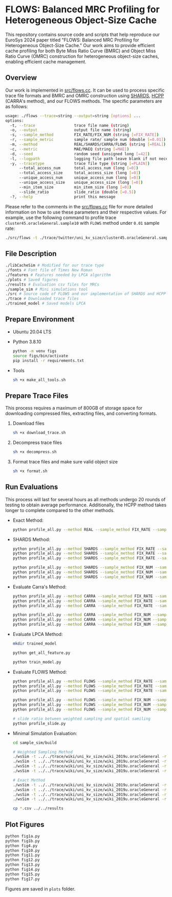 # FLOWS: Balanced MRC Profiling for Heterogeneous Object-Size Cache

This repository contains source code and scripts that help reproduce our EuroSys 2024 paper titled "FLOWS: Balanced MRC Profiling for Heterogeneous Object-Size Cache." Our work aims to provide efficient cache profiling for both Byte Miss Ratio Curve (BMRC) and Object Miss Ratio Curve (OMRC) construction for heterogeneous object-size caches, enabling efficient cache management.

## Overview

Our work is implemented in [src/flows.cc](src/flows.cc). It can be used to process specific trace file formats and BMRC and OMRC construction using [SHARDS](https://www.usenix.org/conference/fast15/technical-sessions/presentation/waldspurger), [HCPP](https://www.usenix.org/conference/atc20/presentation/carra) (CARRA's method), and our FLOWS methods. The specific parameters are as follows:

```bash
usage: ./flows --trace=string --output=string [options] ... 
options:
  -t, --trace                 trace file name (string)
  -o, --output                output file name (string)
  -s, --sample_method         FIX_RATE/FIX_NUM (string [=FIX_RATE])
  -r, --sample_metric         sample rate/ sample num (double [=0.01])
  -m, --method                REAL/SHARDS/CARRA/FLOWS (string [=REAL])
  -c, --metric                MAE/MAEQ (string [=MAE])
  -d, --seed                  random seed (unsigned long [=42])
  -l, --logpath               logging file path leave blank if not necessary (string [=])
  -y, --tracetype             trace file type (string [=PLAIN])
      --total_access_num      total_access_num (long [=0])
      --total_access_size     total_access_size (long [=0])
      --unique_access_num     unique_access_num (long [=0])
      --unique_access_size    unique_access_size (long [=0])
      --min_item_size         min_item_size (long [=0])
      --slide_ratio           slide_ratio (double [=0.5])
  -?, --help                  print this message
```

Please refer to the comments in the [src/flows.cc](src/flows.cc) file for more detailed information on how to use these parameters and their respective values. For example, use the following command to profile trace `cluster45.oracleGeneral.sample10` with `FLOWS` method under `0.01` sample rate: 

```bash
./src/flows -t ./trace/twitter/uni_kv_size/cluster45.oracleGeneral.sample10 -o ./results/profile_res-cluster45.oracleGeneral.sample10-FLOWS-FIX_RATE-0.01-bin-MAEQ-1.csv --sample_method FIX_RATE --sample_metric 0.01 --method FLOWS --tracetype bin -c MAEQ -d 1 --total_access_num 22288116 --total_access_size 1143103486 --unique_access_num 6548645 --unique_access_size 284493919 --min_item_size 1
```



## File Description

   ```bash
   ./libCacheSim # Modified for our trace type
   ./fonts # Font file of Times New Roman
   ./features # Features needed by LPCA algorithm
   ./plots # Saved figures
   ./results # Evaluation csv files for MRCs
   ./sample_sim # Mini simulations tool
   ./src # Source code of FLOWS and our implementation of SHARDS and HCPP (Carra's method)
   ./trace # Downloaded trace files
   ./trained_model # Saved models LPCA
   ```

## Prepare Environment

- Ubuntu 20.04 LTS
- Python 3.8.10

   ```bash
   python -m venv figs
   source figs/bin/activate
   pip install -r requirements.txt
   ```
- Tools

   ```bash
   sh +x make_all_tools.sh
   ```

## Prepare Trace Files

   This process requires a maximum of 800GB of storage space for downloading compressed files, extracting files, and converting formats.
   
   1. Download files

      ```bash
      sh +x download_trace.sh
      ```
   
   2. Decompress trace files
      ```bash
      sh +x decompress.sh
      ```

   3. Format trace files and make sure valid object size

      ```bash
      sh +x format.sh
      ```



## Run Evaluations
   
   This process will last for several hours as all methods undergo 20 rounds of testing to obtain average performance. Additionally, the HCPP method takes longer to complete compared to the other methods.

   * Exact Method: 
   
      ```bash
      python profile_all.py --method REAL --sample_method FIX_RATE --sample_metric 1 --tracetype bin --metric MAEQ
      ```


   * SHARDS Method: 
   
      ```bash
      python profile_all.py --method SHARDS --sample_method FIX_RATE --sample_metric 0.01 --tracetype bin --metric MAEQ
      python profile_all.py --method SHARDS --sample_method FIX_RATE --sample_metric 0.001 --tracetype bin --metric MAEQ
      python profile_all.py --method SHARDS --sample_method FIX_RATE --sample_metric 0.0001 --tracetype bin --metric MAEQ

      python profile_all.py --method SHARDS --sample_method FIX_NUM --sample_metric 8000 --tracetype bin --metric MAEQ
      python profile_all.py --method SHARDS --sample_method FIX_NUM --sample_metric 16000 --tracetype bin --metric MAEQ
      python profile_all.py --method SHARDS --sample_method FIX_NUM --sample_metric 32000 --tracetype bin --metric MAEQ
      ```

   * Evaluate Carra's Method: 
   
      ```bash
      python profile_all.py --method CARRA --sample_method FIX_RATE --sample_metric 0.01 --tracetype bin --metric MAEQ
      python profile_all.py --method CARRA --sample_method FIX_RATE --sample_metric 0.001 --tracetype bin --metric MAEQ
      python profile_all.py --method CARRA --sample_method FIX_RATE --sample_metric 0.0001 --tracetype bin --metric MAEQ

      python profile_all.py --method CARRA --sample_method FIX_NUM --sample_metric 8000 --tracetype bin --metric MAEQ
      python profile_all.py --method CARRA --sample_method FIX_NUM --sample_metric 16000 --tracetype bin --metric MAEQ
      python profile_all.py --method CARRA --sample_method FIX_NUM --sample_metric 32000 --tracetype bin --metric MAEQ
      ```

   * Evaluate LPCA Method: 
   
      ```bash
      mkdir trained_model
      
      python get_all_feature.py

      python train_model.py
      ```

   * Evaluate FLOWS Method: 
   
      ```bash
      python profile_all.py --method FLOWS --sample_method FIX_RATE --sample_metric 0.01 --tracetype bin --metric MAEQ
      python profile_all.py --method FLOWS --sample_method FIX_RATE --sample_metric 0.001 --tracetype bin --metric MAEQ
      python profile_all.py --method FLOWS --sample_method FIX_RATE --sample_metric 0.0001 --tracetype bin --metric MAEQ

      python profile_all.py --method FLOWS --sample_method FIX_NUM --sample_metric 8000 --tracetype bin --metric MAEQ
      python profile_all.py --method FLOWS --sample_method FIX_NUM --sample_metric 16000 --tracetype bin --metric MAEQ
      python profile_all.py --method FLOWS --sample_method FIX_NUM --sample_metric 32000 --tracetype bin --metric MAEQ

      # slide ratio between weighted sampling and spatial samiling
      python profile_slide.py
      ```

   * Minimal Simulation Evaluation:

      ```bash
      cd sample_sim/build

      # Weighted Sampling Method
      ./wsSim -t ../../trace/wiki/uni_kv_size/wiki_2019u.oracleGeneral -r 0.01 -c S3FIFOd
      ./wsSim -t ../../trace/wiki/uni_kv_size/wiki_2019u.oracleGeneral -r 0.01 -c Cacheus
      ./wsSim -t ../../trace/wiki/uni_kv_size/wiki_2019u.oracleGeneral -r 0.01 -c ARC
      ./wsSim -t ../../trace/wiki/uni_kv_size/wiki_2019u.oracleGeneral -r 0.01 -c TwoQ

      # Exact Method
      ./wsSim -t ../../trace/wiki/uni_kv_size/wiki_2019u.oracleGeneral -r 1 -c S3FIFOd
      ./wsSim -t ../../trace/wiki/uni_kv_size/wiki_2019u.oracleGeneral -r 1 -c Cacheus
      ./wsSim -t ../../trace/wiki/uni_kv_size/wiki_2019u.oracleGeneral -r 1 -c ARC
      ./wsSim -t ../../trace/wiki/uni_kv_size/wiki_2019u.oracleGeneral -r 1 -c TwoQ

      cp *.csv ../../results
      ```
      

## Plot Figures

   ```bash
   python fig1a.py
   python fig1b.py
   python fig4.py
   python fig10.py
   python fig11.py
   python fig12.py
   python fig13.py
   python fig14.py
   python fig15.py
   python fig17.py
   ```

   Figures are saved in `plots` folder.
